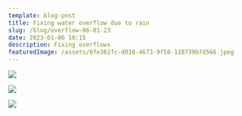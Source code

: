 ```yaml
---
template: blog-post
title: Fixing water overflow due to rain
slug: /blog/overflow-06-01-23
date: 2023-01-06 10:15
description: Fixing overflows
featuredImage: /assets/6fe361fc-d010-4673-9f58-118739b7d566.jpeg
---
```

![](/assets/d29e27cb-8011-4caa-a407-d71534e53902.jpeg)

![](/assets/e97b5ee2-dc96-4059-98ba-537499a28682.jpeg)

![](/assets/bcb727f5-f935-42ce-ad93-354af0c4e9d3.png)
